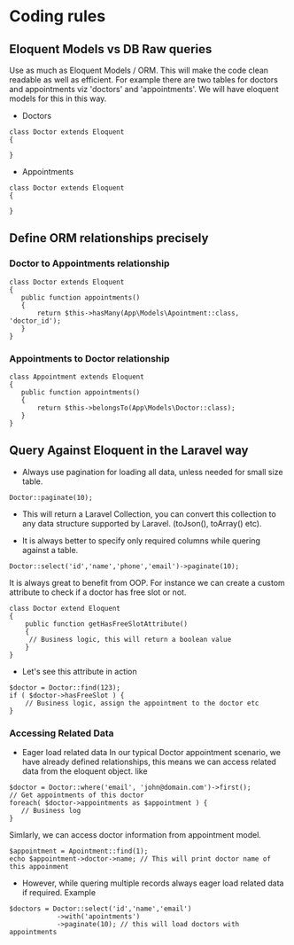 # Coding rules

## Eloquent Models vs DB Raw queries
Use as much as Eloquent Models / ORM. This will make the code clean readable as well as efficient.
For example there are two tables  for doctors and appointments viz 'doctors' and 'appointments'. We will have eloquent models for this in this way.
* Doctors 
```
class Doctor extends Eloquent
{

}
```
* Appointments 
```
class Doctor extends Eloquent
{

}
```
## Define ORM relationships precisely

### Doctor to Appointments relationship
```
class Doctor extends Eloquent
{
   public function appointments()
   {
       return $this->hasMany(App\Models\Apointment::class, 'doctor_id');
   }
}
```
### Appointments to Doctor relationship
```
class Appointment extends Eloquent
{
   public function appointments()
   {
       return $this->belongsTo(App\Models\Doctor::class);
   }
}
```
## Query Against Eloquent in the Laravel way

* Always use pagination for loading all data, unless needed for small size table.
```
Doctor::paginate(10);
```
* This will return a Laravel Collection, you can convert this collection to any data structure supported by Laravel. (toJson(), toArray() etc).

* It is always better to specify only required columns while quering against a table.
```
Doctor::select('id','name','phone','email')->paginate(10);
```
It is always great to benefit from OOP. For instance we can create a custom attribute to check if a doctor has free slot or not.
```
class Doctor extend Eloquent 
{
    public function getHasFreeSlotAttribute()
    {
     // Business logic, this will return a boolean value
    }
}
```
* Let's see this attribute in action
```
$doctor = Doctor::find(123);
if ( $doctor->hasFreeSlot ) {
    // Business logic, assign the appointment to the doctor etc
}
```
### Accessing Related Data
* Eager load related data 
In our typical Doctor appointment scenario, we have already defined relationships, this means we can access related data from the eloquent object. like
``` 
$doctor = Doctor::where('email', 'john@domain.com')->first();
// Get appointments of this doctor
foreach( $doctor->appointments as $appointment ) {
   // Business log
}
```
Simlarly, we can access doctor information from appointment model.
```
$appointment = Apointment::find(1);
echo $appointment->doctor->name; // This will print doctor name of this appoinment
```

* However, while quering multiple records always eager load related data if required. Example
```
$doctors = Doctor::select('id','name','email')
            ->with('apointments')
            ->paginate(10); // this will load doctors with appointments
```
